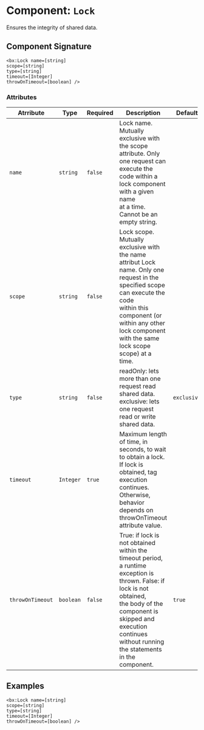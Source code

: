 [comment]: # (Note: This documentation is generated dynamically in the build process.  To modify the contents, change the javadoc on the _invoke method of the Component class)
# Component: `Lock`

Ensures the integrity of shared data.

## Component Signature

```
<bx:Lock name=[string]
scope=[string]
type=[string]
timeout=[Integer]
throwOnTimeout=[boolean] />
```

### Attributes


| Atrribute | Type | Required | Description | Default |
|----------|------|----------|-------------|---------|
| `name` | `string` | `false` | Lock name. Mutually exclusive with the scope attribute. Only one request can execute the code within a lock component with a given<br>                 name<br>                 at a time. Cannot be an empty string. |  |
| `scope` | `string` | `false` | Lock scope. Mutually exclusive with the name attribut Lock name. Only one request in the specified scope can execute the code<br>                  within this component (or within any other lock component with the same lock scope scope) at a time. |  |
| `type` | `string` | `false` | readOnly: lets more than one request read shared data. exclusive: lets one request read or write shared data. | `exclusive` |
| `timeout` | `Integer` | `true` | Maximum length of time, in seconds, to wait to obtain a lock. If lock is obtained, tag execution continues. Otherwise, behavior<br>                    depends on throwOnTimeout attribute value. |  |
| `throwOnTimeout` | `boolean` | `false` | True: if lock is not obtained within the timeout period, a runtime exception is thrown. False: if lock is not obtained,<br>                           the body of the component is skipped and execution continues without running the statements in the component. | `true` |

## Examples

```
<bx:Lock name=[string]
scope=[string]
type=[string]
timeout=[Integer]
throwOnTimeout=[boolean] />
```
